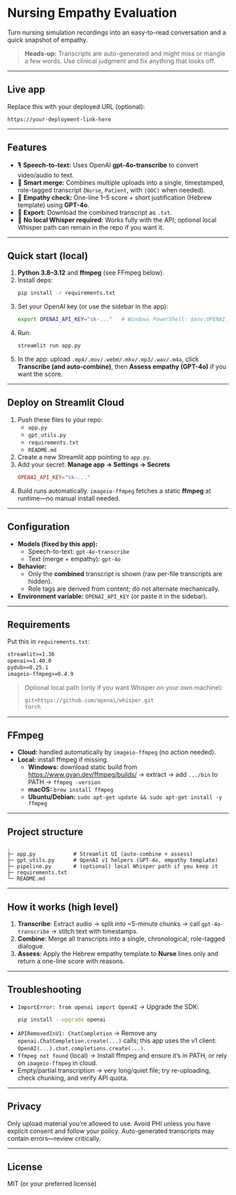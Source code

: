 # Nursing Empathy Evaluation

Turn nursing simulation recordings into an easy-to-read conversation and a quick snapshot of empathy.

> **Heads-up:** Transcripts are auto-generated and might miss or mangle a few words. Use clinical judgment and fix anything that looks off.

---

## Live app
Replace this with your deployed URL (optional):
```
https://your-deployment-link-here
```

---

## Features
- 🎙️ **Speech-to-text:** Uses OpenAI **gpt-4o-transcribe** to convert video/audio to text.
- 🧩 **Smart merge:** Combines multiple uploads into a single, timestamped, role-tagged transcript (`Nurse`, `Patient`, with `(OOC)` when needed).
- 🧠 **Empathy check:** One-line 1–5 score + short justification (Hebrew template) using **GPT-4o**.
- 💾 **Export:** Download the combined transcript as `.txt`.
- 🔌 **No local Whisper required:** Works fully with the API; optional local Whisper path can remain in the repo if you want it.

---

## Quick start (local)

1. **Python 3.8–3.12** and **ffmpeg** (see FFmpeg below).
2. Install deps:
   ```bash
   pip install -r requirements.txt
   ```
3. Set your OpenAI key (or use the sidebar in the app):
   ```bash
   export OPENAI_API_KEY="sk-..."   # Windows PowerShell: $env:OPENAI_API_KEY="sk-..."
   ```
4. Run:
   ```bash
   streamlit run app.py
   ```
5. In the app: upload `.mp4/.mov/.webm/.mkv/.mp3/.wav/.m4a`, click **Transcribe (and auto-combine)**, then **Assess empathy (GPT-4o)** if you want the score.

---

## Deploy on Streamlit Cloud

1. Push these files to your repo:
   - `app.py`
   - `gpt_utils.py`
   - `requirements.txt`
   - `README.md`
2. Create a new Streamlit app pointing to `app.py`.
3. Add your secret: **Manage app → Settings → Secrets**
   ```toml
   OPENAI_API_KEY="sk-..."
   ```
4. Build runs automatically. `imageio-ffmpeg` fetches a static **ffmpeg** at runtime—no manual install needed.

---

## Configuration

- **Models (fixed by this app):**
  - Speech-to-text: `gpt-4o-transcribe`
  - Text (merge + empathy): `gpt-4o`
- **Behavior:**
  - Only the **combined** transcript is shown (raw per-file transcripts are hidden).
  - Role tags are derived from content; do not alternate mechanically.
- **Environment variable:** `OPENAI_API_KEY` (or paste it in the sidebar).

---

## Requirements

Put this in `requirements.txt`:

```txt
streamlit>=1.36
openai>=1.40.0
pydub>=0.25.1
imageio-ffmpeg>=0.4.9
```

> Optional local path (only if you want Whisper on your own machine):
> ```txt
> git+https://github.com/openai/whisper.git
> torch
> ```

---

## FFmpeg

- **Cloud:** handled automatically by `imageio-ffmpeg` (no action needed).
- **Local:** install ffmpeg if missing.
  - **Windows:** download static build from https://www.gyan.dev/ffmpeg/builds/ → extract → add `.../bin` to PATH → `ffmpeg -version`
  - **macOS:** `brew install ffmpeg`
  - **Ubuntu/Debian:** `sudo apt-get update && sudo apt-get install -y ffmpeg`

---

## Project structure

```
.
├─ app.py            # Streamlit UI (auto-combine + assess)
├─ gpt_utils.py      # OpenAI v1 helpers (GPT-4o, empathy template)
├─ pipeline.py       # (optional) local Whisper path if you keep it
├─ requirements.txt
└─ README.md
```

---

## How it works (high level)

1) **Transcribe**: Extract audio → split into ~5-minute chunks → call `gpt-4o-transcribe` → stitch text with timestamps.  
2) **Combine**: Merge all transcripts into a single, chronological, role-tagged dialogue.  
3) **Assess**: Apply the Hebrew empathy template to **Nurse** lines only and return a one-line score with reasons.

---

## Troubleshooting

- `ImportError: from openai import OpenAI` → Upgrade the SDK:
  ```bash
  pip install --upgrade openai
  ```
- `APIRemovedInV1: ChatCompletion` → Remove any `openai.ChatCompletion.create(...)` calls; this app uses the v1 client:
  `OpenAI(...).chat.completions.create(...)`.
- `ffmpeg not found` (local) → Install ffmpeg and ensure it’s in PATH, or rely on `imageio-ffmpeg` in cloud.
- Empty/partial transcription → very long/quiet file; try re-uploading, check chunking, and verify API quota.

---

## Privacy

Only upload material you’re allowed to use. Avoid PHI unless you have explicit consent and follow your policy. Auto-generated transcripts may contain errors—review critically.

---

## License

MIT (or your preferred license)
